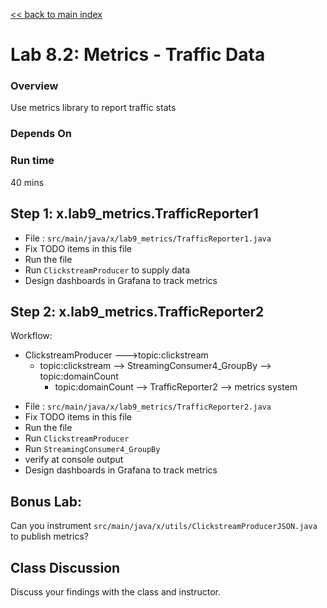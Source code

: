 <link rel='stylesheet' href='../assets/css/main.css'/>

[<< back to main index](../README.md)

# Lab 8.2: Metrics - Traffic Data

### Overview
Use metrics library to report traffic stats

### Depends On

### Run time
40 mins


## Step 1: x.lab9_metrics.TrafficReporter1
* File : `src/main/java/x/lab9_metrics/TrafficReporter1.java`
* Fix TODO items in this file
* Run the file
* Run `ClickstreamProducer` to supply data
* Design dashboards in Grafana to track metrics

## Step 2: x.lab9_metrics.TrafficReporter2
Workflow:

- ClickstreamProducer --->topic:clickstream
    - topic:clickstream --> StreamingConsumer4_GroupBy  --> topic:domainCount
        - topic:domainCount --> TrafficReporter2 --> metrics system


* File : `src/main/java/x/lab9_metrics/TrafficReporter2.java`
* Fix TODO items in this file
* Run the file
* Run `ClickstreamProducer`
* Run `StreamingConsumer4_GroupBy`
* verify at console output
* Design dashboards in Grafana to track metrics

## Bonus Lab:
Can you instrument `src/main/java/x/utils/ClickstreamProducerJSON.java` to publish metrics?


## Class Discussion
Discuss your findings with the class and instructor.
